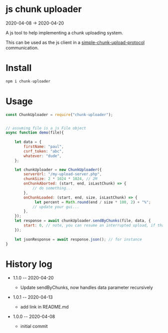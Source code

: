 js chunk uploader
=============
2020-04-08 -> 2020-04-20


A js tool to help implementing a chunk uploading system.


This can be used as the js client in a [simple-chunk-upload-protocol](https://github.com/lingtalfi/TheBar/blob/master/discussions/simple-chunk-upload-protocol.md) communication.


Install
============

```js 
npm i chunk-uploader
```


Usage
======



```js
const ChunkUploader = require("chunk-uploader");


// assuming file is a js File object
async function demo(file){
    
    let data = {
        firstName: "paul",        
        csrf_token: "abc",        
        whatever: "dude",        
    };

    let chunkUploader = new ChunkUploader({
        serverUrl: "/my-upload-server.php",
        chunkSize: 2 * 1024 * 1024, // 2M
        onChunkAborted: (start, end, isLastChunk) => {
            // do something...
        },
        onChunkLoaded: (start, end, size, isLastChunk) => {
             let percent = Math.round(end / size * 100, 2) + "%";
            // update your gui...
        },
    });
    let response = await chunkUploader.sendByChunks(file, data, {
        start: 0, // note, you can resume an interrupted upload, if that's the case, change start to the size of the partially uploaded file
    });
    
    let jsonResponse = await response.json(); // for instance
}
```


History log
=============

- 1.1.0 -- 2020-04-20 
    
    - Update sendByChunks, now handles data parameter recursively
    
- 1.0.1 -- 2020-04-13 
    
    - add link in README.md
    
- 1.0.0 -- 2020-04-08 
    
    - initial commit


